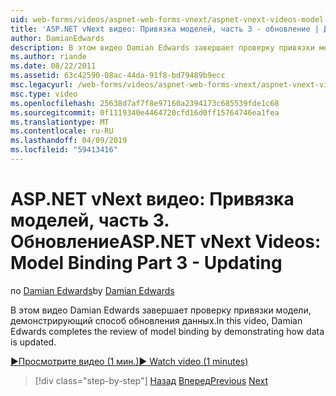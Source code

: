 ```yaml
---
uid: web-forms/videos/aspnet-web-forms-vnext/aspnet-vnext-videos-model-binding-part-3-updating
title: 'ASP.NET vNext видео: Привязка моделей, часть 3 - обновление | Документация Майкрософт'
author: DamianEdwards
description: В этом видео Damian Edwards завершает проверку привязки модели, демонстрирующий способ обновления данных.
ms.author: riande
ms.date: 08/22/2011
ms.assetid: 63c42590-08ac-44da-91f8-bd79489b9ecc
msc.legacyurl: /web-forms/videos/aspnet-web-forms-vnext/aspnet-vnext-videos-model-binding-part-3-updating
msc.type: video
ms.openlocfilehash: 25638d7af7f8e97160a2394173c685539fde1c68
ms.sourcegitcommit: 0f1119340e4464720cfd16d0ff15764746ea1fea
ms.translationtype: MT
ms.contentlocale: ru-RU
ms.lasthandoff: 04/09/2019
ms.locfileid: "59413416"
---
```

# <a name="aspnet-vnext-videos-model-binding-part-3---updating"></a><span data-ttu-id="afe0d-103">ASP.NET vNext видео: Привязка моделей, часть 3. Обновление</span><span class="sxs-lookup"><span data-stu-id="afe0d-103">ASP.NET vNext Videos: Model Binding Part 3 - Updating</span></span>

<span data-ttu-id="afe0d-104">по [Damian Edwards](https://github.com/DamianEdwards)</span><span class="sxs-lookup"><span data-stu-id="afe0d-104">by [Damian Edwards](https://github.com/DamianEdwards)</span></span>

<span data-ttu-id="afe0d-105">В этом видео Damian Edwards завершает проверку привязки модели, демонстрирующий способ обновления данных.</span><span class="sxs-lookup"><span data-stu-id="afe0d-105">In this video, Damian Edwards completes the review of model binding by demonstrating how data is updated.</span></span>

[<span data-ttu-id="afe0d-106">&#9654;Просмотрите видео (1 мин.)</span><span class="sxs-lookup"><span data-stu-id="afe0d-106">&#9654; Watch video (1 minutes)</span></span>](https://channel9.msdn.com/Blogs/ASP-NET-Site-Videos/aspnet-vnext-videos-model-binding-part-3-updating)

> [!div class="step-by-step"]
> <span data-ttu-id="afe0d-107">[Назад](aspnet-vnext-videos-model-binding-part-2-filtering.md)
> [Вперед](aspnet-45-web-forms-model-binding.md)</span><span class="sxs-lookup"><span data-stu-id="afe0d-107">[Previous](aspnet-vnext-videos-model-binding-part-2-filtering.md)
[Next](aspnet-45-web-forms-model-binding.md)</span></span>
